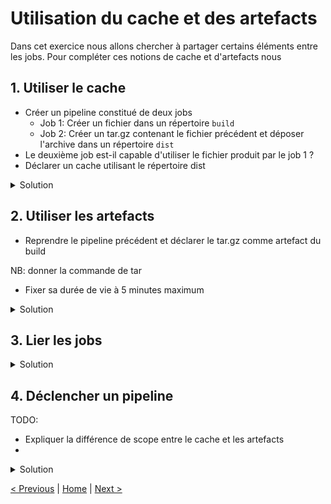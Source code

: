 # Utilisation du cache et des artefacts

Dans cet exercice nous allons chercher à partager certains éléments entre les jobs.
Pour compléter ces notions de cache et d'artefacts nous 

## 1. Utiliser le cache

* Créer un pipeline constitué de deux jobs
    * Job 1: Créer un fichier dans un répertoire `build`
    * Job 2: Créer un tar.gz contenant le fichier précédent et déposer l'archive dans un répertoire `dist` 
* Le deuxième job est-il capable d'utiliser le fichier produit par le job 1 ?
* Déclarer un cache utilisant le répertoire dist

<details>
<summary>Solution</summary>
<p>

```yaml
cache:
    paths:
        - ./build/

stages:
    - build
    - test
    - dist

build:
    stage: build
    script:
        - mkdir build
        - echo "test" > build/build-info.txt

test:
    stage: test
    script:
        - if [ ! -f build/build-info.txt ]; then exit 1; fi

dist:
    stage: dist
    script:
        - mkdir dist
        - tar zcvf dist/artifact.tar.gz build/
```

</p>
</details>

## 2. Utiliser les artefacts
    
* Reprendre le pipeline précédent et déclarer le tar.gz comme artefact du build

NB: donner la commande de tar

* Fixer sa durée de vie à 5 minutes maximum

<details>
<summary>Solution</summary>
<p>

```yaml

```

</p>
</details>

## 3. Lier les jobs

<details>
<summary>Solution</summary>
<p>

```yaml

```

</p>
</details>

## 4. Déclencher un pipeline
  
TODO: 
* Expliquer la différence de scope entre le cache et les artefacts   
* 

<details>
<summary>Solution</summary>
<p>

```yaml

```

</p>
</details>
    
[< Previous](../exercice_2/README.md) | [Home](../README.md) | [Next >](../exercice_4/exercice_4.md)